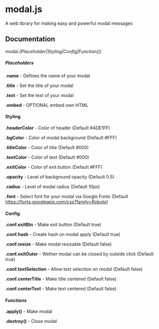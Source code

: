 # modal.js
A web library for making easy and powerful modal messages

## Documentation

modal.*(Placeholder|Styling|Config|Function())*

##### Placeholders
**.name** - Defines the name of your modal

**.title** - Set the title of your modal

**.text** - Set the text of your modal

**.embed** - OPTIONAL embed own HTML

#### Styling
**.headerColor** - Color of header (Default #4DE1FF)

**.bgColor** - Color of modal background (Default #FFF)

**.titleColor** - Color of title (Default #000) 

**.textColor** - Color of text (Default #000) 

**.exitColor** - Color of exit button (Default #FFF)

**.opacity** - Level of background opacity (Default 0.5)

**.radius** - Level of modal radius (Default 10px)

**.font** - Select font for your modal via Google Fonts (Default https://fonts.googleapis.com/css?family=Roboto)

#### Config
**.conf.exitBtn** - Make exit button (Default true)

**.conf.hash** - Create hash on modal apply (Default true)

**.conf.resize** - Make modal resizable (Default false)

**.conf.exitOuter** - Wether modal can be closed by outside click (Default true)

**.conf.textSelection** - Allow text selection on modal (Default false)

**.conf.centerTitle** - Make title centered (Default false)

**.conf.centerText** - Make text centered (Default false)

#### Functions
**.apply()** - Make modal

**.destroy()** - Close modal